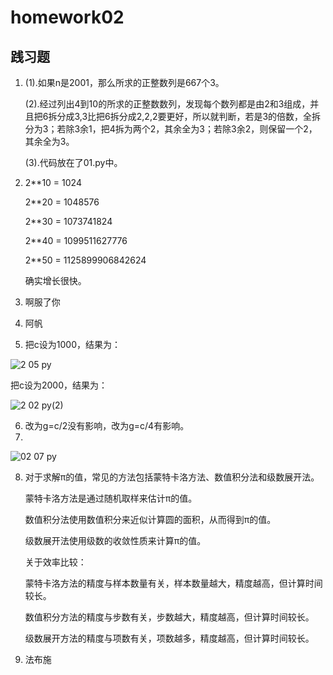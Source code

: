 # homework02
## 践习题
1. (1).如果n是2001，那么所求的正整数列是667个3。

    (2).经过列出4到10的所求的正整数数列，发现每个数列都是由2和3组成，并且把6拆分成3,3比把6拆分成2,2,2要更好，所以就判断，若是3的倍数，全拆分为3；若除3余1，把4拆为两个2，其余全为3；若除3余2，则保留一个2，其余全为3。

   (3).代码放在了01.py中。
2. 2**10 = 1024

   2**20 = 1048576

   2**30 = 1073741824

   2**40 = 1099511627776

   2**50 = 1125899906842624
   
   确实增长很快。
3. 啊服了你
4. 阿帆
5. 把c设为1000，结果为：

![2 05 py](https://github.com/WangXueFei11/homework/assets/144666483/087179a4-de53-423c-beab-3d0ea69be765)

把c设为2000，结果为：

![2 02 py(2)](https://github.com/WangXueFei11/homework/assets/144666483/d879c90c-7026-4778-8db1-dda5f84aa7c4)

6. 改为g=c/2没有影响，改为g=c/4有影响。
7.
![02 07 py](https://github.com/WangXueFei11/homework/assets/144666483/f2d8143f-fb22-4742-8204-45375d2d49ca)

8. 对于求解π的值，常见的方法包括蒙特卡洛方法、数值积分法和级数展开法。

   蒙特卡洛方法是通过随机取样来估计π的值。
   
   数值积分法使用数值积分来近似计算圆的面积，从而得到π的值。
   
   级数展开法使用级数的收敛性质来计算π的值。
   
   关于效率比较：
   
   蒙特卡洛方法的精度与样本数量有关，样本数量越大，精度越高，但计算时间较长。
   
   数值积分方法的精度与步数有关，步数越大，精度越高，但计算时间较长。
   
   级数展开方法的精度与项数有关，项数越多，精度越高，但计算时间较长。

9. 法布施
